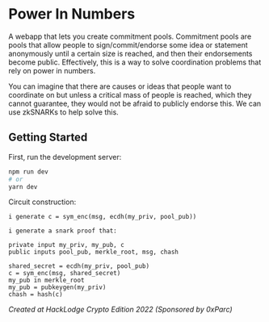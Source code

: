 # Power In Numbers

A webapp that lets you create commitment pools. Commitment pools are pools that allow people to sign/commit/endorse some idea or statement anonymously until a certain size is reached, and then their endorsements become public. Effectively, this is a way to solve coordination problems that rely on power in numbers.

You can imagine that there are causes or ideas that people want to coordinate on but unless a critical mass of people is reached, which they cannot guarantee, they would not be afraid to publicly endorse this. We can use zkSNARKs to help solve this.

## Getting Started

First, run the development server:

```bash
npm run dev
# or
yarn dev
```

Circuit construction:

```
i generate c = sym_enc(msg, ecdh(my_priv, pool_pub))

i generate a snark proof that:

private input my_priv, my_pub, c
public inputs pool_pub, merkle_root, msg, chash

shared_secret = ecdh(my_priv, pool_pub)
c = sym_enc(msg, shared_secret)
my_pub in merkle_root
my_pub = pubkeygen(my_priv)
chash = hash(c)
```

_Created at HackLodge Crypto Edition 2022 (Sponsored by 0xParc)_
